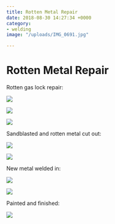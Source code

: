 ```yaml
---
title: Rotten Metal Repair
date: 2018-08-30 14:27:34 +0000
category:
- welding
image: "/uploads/IMG_0691.jpg"

---
```

# Rotten Metal Repair

Rotten gas lock repair:

![](/uploads/IMG_0657.jpg)

![](/uploads/2.jpg)

![](/uploads/3.jpg)

Sandblasted and rotten metal cut out:

![](/uploads/4.jpg)

![](/uploads/5.jpg)

New metal welded in:

![](/uploads/6.jpg)

![](/uploads/7.jpg)

Painted and finished:

![](/uploads/8.jpg)
